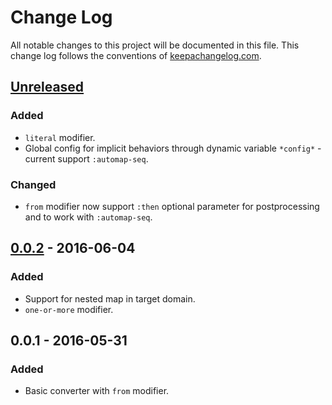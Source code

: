 # Change Log
All notable changes to this project will be documented in this file. This change log follows the conventions of [keepachangelog.com](http://keepachangelog.com/).

## [Unreleased]
### Added
- `literal` modifier.
- Global config for implicit behaviors through dynamic variable `*config*` - current support `:automap-seq`.

### Changed
- `from` modifier now support `:then` optional parameter for postprocessing and to work with `:automap-seq`.

## [0.0.2] - 2016-06-04
### Added
- Support for nested map in target domain.
- `one-or-more` modifier.

## 0.0.1 - 2016-05-31
### Added
- Basic converter with `from` modifier.

[Unreleased]: https://github.com/lemonteaa/relabel/compare/v0.0.2-alpha...HEAD
[0.0.2]: https://github.com/lemonteaa/relabel/compare/v0.0.1-alpha...v0.0.2-alpha
